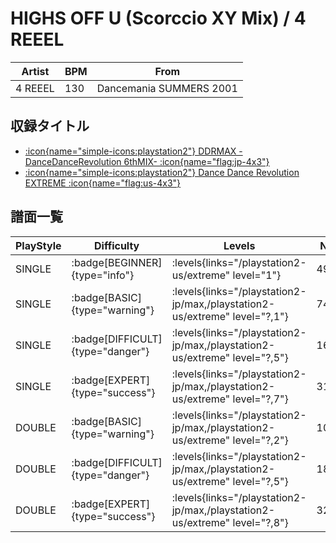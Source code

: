 # HIGHS OFF U (Scorccio XY Mix) / 4 REEEL

|Artist|BPM|From|
|------|---|----|
|4 REEEL|130|Dancemania SUMMERS 2001|

## 収録タイトル

- [:icon{name="simple-icons:playstation2"} DDRMAX -DanceDanceRevolution 6thMIX- :icon{name="flag:jp-4x3"}](/playstation2-jp/max)
- [:icon{name="simple-icons:playstation2"} Dance Dance Revolution EXTREME :icon{name="flag:us-4x3"}](/playstation2-us/extreme)

## 譜面一覧

|PlayStyle|Difficulty|Levels|Notes|Movie|
|---------|----------|------|-----|-----|
|SINGLE| :badge[BEGINNER]{type="info"}| :levels{links="/playstation2-us/extreme" level="1"}|49/0||
|SINGLE| :badge[BASIC]{type="warning"}| :levels{links="/playstation2-jp/max,/playstation2-us/extreme" level="?,1"}|74/2||
|SINGLE| :badge[DIFFICULT]{type="danger"}| :levels{links="/playstation2-jp/max,/playstation2-us/extreme" level="?,5"}|169/26||
|SINGLE| :badge[EXPERT]{type="success"}| :levels{links="/playstation2-jp/max,/playstation2-us/extreme" level="?,7"}|316/2||
|DOUBLE| :badge[BASIC]{type="warning"}| :levels{links="/playstation2-jp/max,/playstation2-us/extreme" level="?,2"}|108/1||
|DOUBLE| :badge[DIFFICULT]{type="danger"}| :levels{links="/playstation2-jp/max,/playstation2-us/extreme" level="?,5"}|189/25||
|DOUBLE| :badge[EXPERT]{type="success"}| :levels{links="/playstation2-jp/max,/playstation2-us/extreme" level="?,8"}|323/0||
